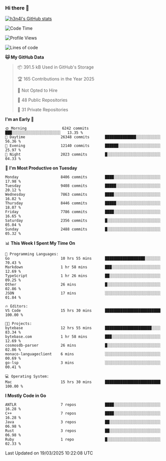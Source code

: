 ### Hi there 👋

[![h3n4l's GitHub stats](https://github-readme-stats.vercel.app/api?username=h3n4l&count_private=true&show_icons=true&theme=radical)](https://github.com/h3n4l/github-readme-stats)

<!--START_SECTION:waka-->
![Code Time](http://img.shields.io/badge/Code%20Time-2%2C104%20hrs%2044%20mins-blue)

![Profile Views](http://img.shields.io/badge/Profile%20Views-0-blue)

![Lines of code](https://img.shields.io/badge/From%20Hello%20World%20I%27ve%20Written-17.5%20million%20lines%20of%20code-blue)

**🐱 My GitHub Data** 

> 📦 391.5 kB Used in GitHub's Storage 
 > 
> 🏆 165 Contributions in the Year 2025
 > 
> 🚫 Not Opted to Hire
 > 
> 📜 48 Public Repositories 
 > 
> 🔑 31 Private Repositories 
 > 
**I'm an Early 🐤** 

```text
🌞 Morning                6242 commits        ███░░░░░░░░░░░░░░░░░░░░░░   13.35 % 
🌆 Daytime                26348 commits       ██████████████░░░░░░░░░░░   56.36 % 
🌃 Evening                12140 commits       ██████░░░░░░░░░░░░░░░░░░░   25.97 % 
🌙 Night                  2023 commits        █░░░░░░░░░░░░░░░░░░░░░░░░   04.33 % 
```
📅 **I'm Most Productive on Tuesday** 

```text
Monday                   8406 commits        ████░░░░░░░░░░░░░░░░░░░░░   17.98 % 
Tuesday                  9408 commits        █████░░░░░░░░░░░░░░░░░░░░   20.12 % 
Wednesday                7863 commits        ████░░░░░░░░░░░░░░░░░░░░░   16.82 % 
Thursday                 8446 commits        █████░░░░░░░░░░░░░░░░░░░░   18.07 % 
Friday                   7786 commits        ████░░░░░░░░░░░░░░░░░░░░░   16.65 % 
Saturday                 2356 commits        █░░░░░░░░░░░░░░░░░░░░░░░░   05.04 % 
Sunday                   2488 commits        █░░░░░░░░░░░░░░░░░░░░░░░░   05.32 % 
```


📊 **This Week I Spent My Time On** 

```text
💬 Programming Languages: 
Go                       10 hrs 55 mins      ██████████████████░░░░░░░   70.43 % 
Markdown                 1 hr 58 mins        ███░░░░░░░░░░░░░░░░░░░░░░   12.69 % 
TypeScript               1 hr 26 mins        ██░░░░░░░░░░░░░░░░░░░░░░░   09.25 % 
Other                    26 mins             █░░░░░░░░░░░░░░░░░░░░░░░░   02.86 % 
JSON                     17 mins             ░░░░░░░░░░░░░░░░░░░░░░░░░   01.84 % 

🔥 Editors: 
VS Code                  15 hrs 30 mins      █████████████████████████   100.00 % 

🐱‍💻 Projects: 
bytebase                 12 hrs 55 mins      █████████████████████░░░░   83.34 % 
bytebase.com             1 hr 58 mins        ███░░░░░░░░░░░░░░░░░░░░░░   12.69 % 
cosmosdb-parser          26 mins             █░░░░░░░░░░░░░░░░░░░░░░░░   02.86 % 
monaco-languageclient    6 mins              ░░░░░░░░░░░░░░░░░░░░░░░░░   00.69 % 
go-lsp                   3 mins              ░░░░░░░░░░░░░░░░░░░░░░░░░   00.41 % 

💻 Operating System: 
Mac                      15 hrs 30 mins      █████████████████████████   100.00 % 
```

**I Mostly Code in Go** 

```text
ANTLR                    7 repos             ████░░░░░░░░░░░░░░░░░░░░░   16.28 % 
C++                      7 repos             ████░░░░░░░░░░░░░░░░░░░░░   16.28 % 
Java                     3 repos             ██░░░░░░░░░░░░░░░░░░░░░░░   06.98 % 
Rust                     3 repos             ██░░░░░░░░░░░░░░░░░░░░░░░   06.98 % 
Ruby                     1 repo              █░░░░░░░░░░░░░░░░░░░░░░░░   02.33 % 
```




 Last Updated on 19/03/2025 10:22:08 UTC
<!--END_SECTION:waka-->

